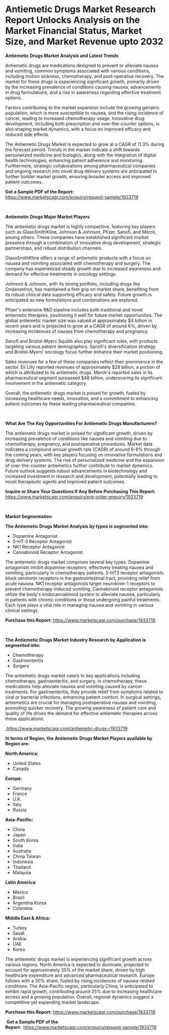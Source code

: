 <p><h1>Antiemetic Drugs Market Research Report Unlocks Analysis on the Market Financial Status, Market Size, and Market Revenue upto 2032</h1></p><p><strong>Antiemetic Drugs Market Analysis and Latest Trends</strong></p>
<p><p>Antiemetic drugs are medications designed to prevent or alleviate nausea and vomiting, common symptoms associated with various conditions, including motion sickness, chemotherapy, and post-operative recovery. The market for these drugs is experiencing significant growth, primarily driven by the increasing prevalence of conditions causing nausea, advancements in drug formulations, and a rise in awareness regarding effective treatment options.</p><p>Factors contributing to the market expansion include the growing geriatric population, which is more susceptible to nausea, and the rising incidence of cancer, leading to increased chemotherapy usage. Innovative drug development, including both prescription and over-the-counter options, is also shaping market dynamics, with a focus on improved efficacy and reduced side effects.</p><p>The Antiemetic Drugs Market is expected to grow at a CAGR of 11.3% during the forecast period. Trends in the market indicate a shift towards personalized medicine and biologics, along with the integration of digital health technologies, enhancing patient adherence and monitoring. Furthermore, strategic collaborations among pharmaceutical companies and ongoing research into novel drug delivery systems are anticipated to further bolster market growth, ensuring broader access and improved patient outcomes.</p></p>
<p><strong>Get a Sample PDF of the Report:&nbsp;</strong> <a href="https://www.marketscagr.com/enquiry/request-sample/1933719?utm_campaign=1944&utm_medium=2&utm_source=Github&utm_content=ia&utm_term=19042025&utm_id=antiemetic-drugs">https://www.marketscagr.com/enquiry/request-sample/1933719</a></p>
<p>&nbsp;</p>
<p><strong>Antiemetic Drugs Major Market Players</strong></p>
<p><p>The antiemetic drugs market is highly competitive, featuring key players such as GlaxoSmithKline, Johnson & Johnson, Pfizer, Sanofi, and Merck, among others. These companies have established significant market presence through a combination of innovative drug development, strategic partnerships, and robust distribution channels.</p><p>GlaxoSmithKline offers a range of antiemetic products with a focus on nausea and vomiting associated with chemotherapy and surgery. The company has experienced steady growth due to increased awareness and demand for effective treatments in oncology settings.</p><p>Johnson & Johnson, with its strong portfolio, including drugs like Ondansetron, has maintained a firm grip on market share, benefiting from its robust clinical data supporting efficacy and safety. Future growth is anticipated as new formulations and combinations are explored.</p><p>Pfizer's extensive R&D pipeline includes both traditional and novel antiemetic therapies, positioning it well for future market opportunities. The global antiemetic market size was valued at approximately $4 billion in recent years and is projected to grow at a CAGR of around 6%, driven by increasing incidences of nausea from chemotherapy and pregnancy.</p><p>Sanofi and Bristol-Myers Squibb also play significant roles, with products targeting various patient demographics. Sanofi's diversification strategy and Bristol-Myers’ oncology focus further enhance their market positioning. </p><p>Sales revenues for a few of these companies reflect their prominence in the sector. Eli Lilly reported revenues of approximately $28 billion, a portion of which is attributed to its antiemetic drugs. Merck's reported sales in its pharmaceutical segment surpassed $48 billion, underscoring its significant involvement in the antiemetic category.</p><p>Overall, the antiemetic drugs market is poised for growth, fueled by increasing healthcare needs, innovation, and a commitment to enhancing patient outcomes by these leading pharmaceutical companies.</p></p>
<p>&nbsp;</p>
<p><strong>What Are The Key Opportunities For Antiemetic Drugs Manufacturers?</strong></p>
<p><p>The antiemetic drugs market is poised for significant growth, driven by increasing prevalence of conditions like nausea and vomiting due to chemotherapy, pregnancy, and postoperative procedures. Market data indicates a compound annual growth rate (CAGR) of around 6-8% through the coming years, with key players focusing on innovative formulations and drug delivery systems. The rise of personalized medicine and the expansion of over-the-counter antiemetics further contribute to market dynamics. Future outlook suggests robust advancements in biotechnology and increased investment in research and development, potentially leading to novel therapeutic agents and improved patient outcomes.</p></p>
<p><strong>Inquire or Share Your Questions If Any Before Purchasing This Report:</strong> <a href="https://www.marketscagr.com/enquiry/pre-order-enquiry/1933719?utm_campaign=1944&utm_medium=2&utm_source=Github&utm_content=ia&utm_term=19042025&utm_id=antiemetic-drugs">https://www.marketscagr.com/enquiry/pre-order-enquiry/1933719</a></p>
<p>&nbsp;</p>
<p><strong>Market Segmentation</strong></p>
<p><strong>The Antiemetic Drugs Market Analysis by types is segmented into:</strong></p>
<p><ul><li>Dopamine Antagonist</li><li>5-HT-3 Receptor Antagonist</li><li>NK1 Receptor Antagonist</li><li>Cannabinoid Receptor Antagonist</li></ul></p>
<p><p>The antiemetic drugs market comprises several key types. Dopamine antagonists inhibit dopamine receptors, effectively treating nausea and vomiting, particularly in chemotherapy patients. 5-HT3 receptor antagonists block serotonin receptors in the gastrointestinal tract, providing relief from acute nausea. NK1 receptor antagonists target neurokinin-1 receptors to prevent chemotherapy-induced vomiting. Cannabinoid receptor antagonists utilize the body's endocannabinoid system to alleviate nausea, particularly in patients with chronic conditions or those undergoing painful treatments. Each type plays a vital role in managing nausea and vomiting in various clinical settings.</p></p>
<p><strong>Purchase this Report:&nbsp;</strong><a href="https://www.marketscagr.com/purchase/1933719?utm_campaign=1944&utm_medium=2&utm_source=Github&utm_content=ia&utm_term=19042025&utm_id=antiemetic-drugs">https://www.marketscagr.com/purchase/1933719</a></p>
<p>&nbsp;</p>
<p><strong>The Antiemetic Drugs Market Industry Research by Application is segmented into:</strong></p>
<p><ul><li>Chemotherapy</li><li>Gastroenteritis</li><li>Surgery</li></ul></p>
<p><p>The antiemetic drugs market caters to key applications including chemotherapy, gastroenteritis, and surgery. In chemotherapy, these medications help alleviate nausea and vomiting caused by cancer treatments. For gastroenteritis, they provide relief from symptoms related to viral or bacterial infections, enhancing patient comfort. In surgical settings, antiemetics are crucial for managing postoperative nausea and vomiting, promoting quicker recovery. The growing awareness of patient care and quality of life drives the demand for effective antiemetic therapies across these applications.</p></p>
<p><a href="https://www.marketscagr.com/antiemetic-drugs-r1933719?utm_campaign=1944&utm_medium=2&utm_source=Github&utm_content=ia&utm_term=19042025&utm_id=antiemetic-drugs">&nbsp;https://www.marketscagr.com/antiemetic-drugs-r1933719</a></p>
<p><strong>In terms of Region, the Antiemetic Drugs Market Players available by Region are:</strong></p>
<p>
    <p> <strong> North America: </strong>
        <ul>
            <li>United States</li>
            <li>Canada</li>
        </ul>
        </p> 
    <p> <strong> Europe: </strong>
        <ul>
            <li>Germany</li>
            <li>France</li>
            <li>U.K.</li>
            <li>Italy</li>
            <li>Russia</li>
        </ul>
        </p> 
    <p> <strong> Asia-Pacific: </strong>
        <ul>
            <li>China</li>
            <li>Japan</li>
            <li>South Korea</li>
            <li>India</li>
            <li>Australia</li>
            <li>China Taiwan</li>
            <li>Indonesia</li>
            <li>Thailand</li>
            <li>Malaysia</li>
        </ul>
        </p> 
    <p> <strong> Latin America: </strong>
        <ul>
            <li>Mexico</li>
            <li>Brazil</li>
            <li>Argentina Korea</li>
            <li>Colombia</li>
        </ul>
        </p> 
    <p> <strong> Middle East & Africa: </strong>
        <ul>
            <li>Turkey</li>
            <li>Saudi</li>
            <li>Arabia</li>
            <li>UAE</li>
            <li>Korea</li>
        </ul>
    </p>
    </p>
<p><p>The antiemetic drugs market is experiencing significant growth across various regions. North America is expected to dominate, projected to account for approximately 35% of the market share, driven by high healthcare expenditure and advanced pharmaceutical research. Europe follows with a 30% share, fueled by rising incidences of nausea-related conditions. The Asia-Pacific region, particularly China, is anticipated to exhibit rapid growth, contributing around 25% due to increasing healthcare access and a growing population. Overall, regional dynamics suggest a competitive yet expanding market landscape.</p></p>
<p><strong>Purchase this Report: </strong><a href="https://www.marketscagr.com/purchase/1933719?utm_campaign=1944&utm_medium=2&utm_source=Github&utm_content=ia&utm_term=19042025&utm_id=antiemetic-drugs">https://www.marketscagr.com/purchase/1933719</a></p>
<p>&nbsp;<strong>Get a Sample PDF of the Report:&nbsp;&nbsp;</strong><a href="https://www.marketscagr.com/enquiry/request-sample/1933719?utm_campaign=1944&utm_medium=2&utm_source=Github&utm_content=ia&utm_term=19042025&utm_id=antiemetic-drugs">https://www.marketscagr.com/enquiry/request-sample/1933719</a></p>
<p><strong></strong></p>
<p><p></p><p></p><p></p></p>